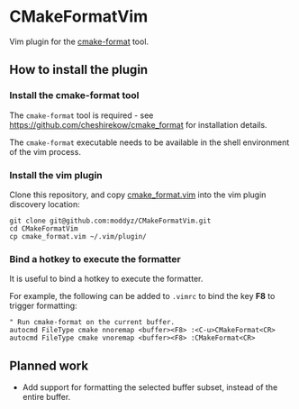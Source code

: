 # CMakeFormatVim

Vim plugin for the [cmake-format](https://github.com/cheshirekow/cmake_format) tool.

## How to install the plugin

### Install the cmake-format tool

The `cmake-format` tool is required - see https://github.com/cheshirekow/cmake_format for installation details.

The `cmake-format` executable needs to be available in the shell environment of the vim process.

### Install the vim plugin

Clone this repository, and copy [cmake_format.vim](cmake_format.vim) into the vim plugin discovery location:
```
git clone git@github.com:moddyz/CMakeFormatVim.git
cd CMakeFormatVim
cp cmake_format.vim ~/.vim/plugin/
```

### Bind a hotkey to execute the formatter

It is useful to bind a hotkey to execute the formatter.

For example, the following can be added to `.vimrc` to bind the key **F8** to trigger formatting:
```vimscript
" Run cmake-format on the current buffer.
autocmd FileType cmake nnoremap <buffer><F8> :<C-u>CMakeFormat<CR>
autocmd FileType cmake vnoremap <buffer><F8> :CMakeFormat<CR>
```

## Planned work

- Add support for formatting the selected buffer subset, instead of the entire buffer.
